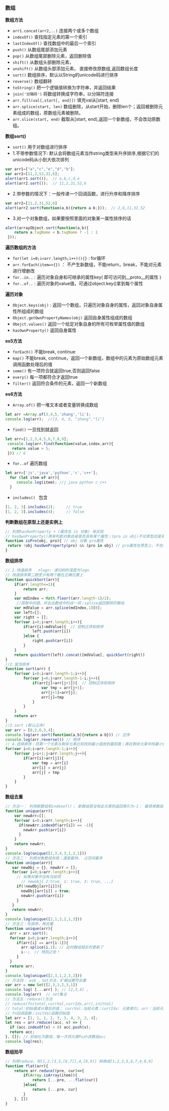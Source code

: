 ### 数组

**数组方法**
+ `arr1.concat(arr2,..)` 连接两个或多个数组
+ `indexOf()` 查找指定元素的第一个索引
+ `lastIndexOf()` 查找数组中的最后一个索引
+ `push()` 从数组尾部添加元素
+ `pop()`  从数组尾部删除元素，返回删除值
+ `shift()` 从数组头部删除元素，
+ `unshift()`  从数组头部添加元素， 直接修改原数组,返回数组长度
+ `sort()`  数组排序，默认以String的unicode码进行排序
+ `reverse()`  数组翻转
+ `toString()`  把一个逻辑值转换为字符串，并返回结果
+ `join('分隔符')` 将数组转换成字符串，以分隔符连接
+ `arr.fill(val[,start[, end]])` 填充val从[start, end)
+ `arr.splice(start, len)`  数组删除，从start开始，删除len个；返回被删除元素组成的数组，原数组元素被删除。
+ `arr.slice(start, end)` 截取从[start, end),返回一个新数组，不会改动原数组。

**数组sort()**
+ `sort()` 用于对数组进行排序
+ 1.不带参数情况下: 默认会将数组元素当作string类型来升序排序,根据它们的unicode码从小到大依次排列
```javascript
var arr1=["a","c","e","d","b"];
var arr2=[11,2,52,31,6];
alert(arr1.sort());  // a,b,c,d,e
alert(arr2.sort());  // 11,2,31,52,6
```
+ 2.带参数的情况下：一般传递一个回调函数，进行升序和降序排序
```javascript
var arr2=[11,2,31,52,6]
alert(arr2.sort(function(a,b){return a-b;}));  // 2,6,11,31,52
```
+ 3.对一个对象数组，如果要按照里面的对象某一属性排序的话
```javascript
alert(arrayObject.sort(function(a,b){
    return a.tagName < b.tagName ? -1 : 1
 }));    
```

**遍历数组的方法**
+ `for(let i=0;i<arr.length;i++)(){}` : for循环
+ `arr.forEach(item=>{})` ： 不产生新数组，不能return，break，不能对元素进行增删改
+ `for..in..` : 遍历对象自身和可继承的属性key( 即可访问到__proto__的属性 )
+ `for..of..` : 遍历对象的value值，可通过object.key()拿到每个属性

**遍历对象**
+ `Object.keys(obj)` : 返回一个数组，只遍历对象自身的属性，返回对象自身属性所组成的数组
+ `Object.getOwnPropertyNames(obj)` 返回自身属性组成的数组
+ `Obejct.values()`  返回一个给定对象自身的所有可枚举属性值的数组
+ `hasOwnProperty()` 返回自身属性

**es5方法**
+ `forEach()` 不能break, continue
+ `map()` 不能break, continue，返回一个新数组，数组中的元素为原始数组元素调用函数处理后的值
+ `some()` 有一项符合就返回true,否则返回false
+ `every()` 每一项都符合才返回true
+ `filter()` 返回符合条件的元素，返回一个新数组

**es6方法**
+ `Array.of()` 把一堆文本或者变量转换成数组
```javascript
let arr =Array.of(3,4,5,'zhang','li');
console.log(arr);  //[3, 4, 5, "zhang","li"]
```
+ `find()` 一旦找到就返回
```javascript
let arr=[1,2,3,4,5,6,7,8,9];
 console.log(arr.find(function(value,index,arr){
   return value > 5;
 })) // 6
```
+ `for..of` 遍历数组
```javascript
let arr=['js','java','python','c','c++'];
  for (let item of arr){
     console.log(item); //j java python c c++
  }
```
+ `includes() ` 包含
```javascript
[1, 2, 3].includes(2);     // true
[1, 2, 3].includes(4);     // false
```

**判断数组在原型上还是实例上**
```javascript
// 利用hasOwnProperty + (属性名 in 对象) 来实现
// hasOwnProperty()用来判断对象自身是否具有某个属性；(pro in obj)不论原型还是实例上，只要存在就返回true,否则返回false
function isPro(obj, pro){ // obj 对象 pro属性
 return !obj.hasOwnProperty(pro) && (pro in obj) // pro属性在原型上，不在实例上
}
```

**数组排序**
```javascript
// 1.快速排序   nlogn: 递归树的深度为logn
// 快速排序第二趟至少有两个数在正确位置上
function quickSort(arr){
    if(arr.length<=1){
        return arr;
    }
    var mdIndex = Math.floor((arr.length-1)/2);
     //获取中间值，并去出数组中的这一项；splice返回删除的数组
    var mdValue = arr.splice(mdIndex,1)[0]; 
    var left=[];
    var right = [];
    for(var i=0;i<arr.length;i++){
        if(arr[i]<mdValue){  // 控制正序和倒序
            left.push(arr[i])
        }else {
            right.push(arr[i])
        }
    }
    return quickSort(left).concat([mdValue], quickSort(right))
}
//2.冒泡排序
function sort(arr) {
    for(var i=0;i<arr.length-1;i++){
        for(var j=0;j<arr.length-1-i;j++){
            if(arr[j]<arr[j+1]){  // 控制正序和倒序
                var tmp = arr[j+1];
                arr[j+1]=arr[j];
                arr[j]=tmp
            }
        }
    }
    return arr
}
//3.sort (默认正序)
var arr = [8,2,6,3,4];
console.log(arr.sort(function(a,b){return a-b})) // 正序
console.log(arr.reverse()) // 倒序
// 4.选择排序：将第一个元素与剩余元素比较找到最小值放到最前面；再在剩余元素中找最小值，放在其次
for(var i=0;i<arr.length-1;i++){
    for(var j=i+1;j<arr.length;j++){
        if(arr[i]>arr[j]){
            var tmp = arr[i]
            arr[i] = arr[j]
            arr[j] = tmp 
        }
    }
}
```

**数组去重**
```javascript
// 方法一： 利用新数组和indexof()； 新数组若没有此元素则返回索引为-1； 最简单数组去重法
function unique(arr){
    var newArr=[];
    for(var i=0;i<arr.length;i++){
      if(newArr.indexOf(arr[i]) == -1){
        newArr.push(arr[i])
      }
    }
    return newArr;
}
console.log(unique([2,3,4,3,1,2,1]))
// 方法二： 利用对象数组存放；速度最快， 占空间最多
function unique(arr){
   var newObj = {}, newArr = [];
   for(var i=0;i<arr.length;i++){
     // 如果对象中没有当前项
       // newobj{ 2:true, 1: true, 3: true, ...}
     if(!newObj[arr[i]]){
       newObj[arr[i]] = true;
       newArr.push(arr[i])
     }
   } 
   return newArr;
}
console.log(unique([2,1,3,2,1,3]))
// 方法三：先排序，再去重
function unique(arr){
  arr = arr.sort();
  for(var i=0;i<arr.length;i++){
     if(arr[i] == arr[i-1]){
       arr.splice(i,1); // 此时数组就实时更新了
       i--;  // 特别之处！
     } 
  }
  return arr;
}
console.log(unique([2,3,1,2,3,2]))
// 方法四： es6 ，Set方法，扩展运算符去重
var arr = new Set([2,3,1,2,3,1])
console.log( [...arr] ); // [2,3,4] ， 
console.log(arr)  // set集合
// 方法五：reduce()方法
// reduce(fn(total,currVal,currIdx,arr),initVal) 
// total:初始值或计算后的值； currVal:当前元素；currIdx: 元素索引; arr：当前元素所属对象
// fn回调函数；initVal函数初始值
let arr = [1, 1, 1, 2, 3, 3, 4, 3, 2, 4];
let res = arr.reduce((acc, v) => { 
  if (acc.indexOf(v) < 0) acc.push(v);
  return acc;
}, []); // 初始化为数组，每一次将元素Push进数组acc
console.log(res);
```

**数组拍平**
```javascript
// 利用reduce，将[1,2,[3,5,[6,7]],4,[8,9]] 转换成[1,2,3,5,6,7,4,8,9]
function flat(arr){
    return arr.reduce((pre, cur)=>{
        if(Array.isArray(item)){
            return [...pre, ...flat(cur)]
        }else{
            return [...pre, cur]
        }
    }, [])
}
```
